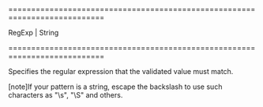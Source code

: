 ===========================================================================
<!--type-->RegExp | String<!--/type-->
===========================================================================

<!--shortDescription-->
Specifies the regular expression that the validated value must match.
<!--/shortDescription-->

<!--fullDescription-->
[note]If your pattern is a string, escape the backslash to use such characters as "\s", "\S" and others.
<!--/fullDescription-->